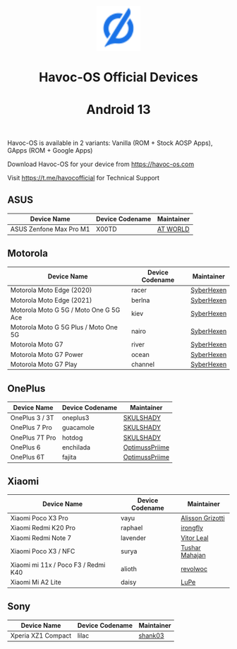 <h3 align="center"><img src="https://github.com/SukeeratSG/dump-public/blob/iron/Assets/havoc_favicon.svg" width="20%" height="20%"></h3>
<h1 align="center">Havoc-OS Official Devices</h1>
<h1 align="center">Android 13</h1>
<br>

Havoc-OS is available in 2 variants: Vanilla (ROM + Stock AOSP Apps), GApps (ROM + Google Apps)

Download Havoc-OS for your device from https://havoc-os.com

Visit https://t.me/havocofficial for Technical Support

## ASUS

| Device Name             | Device Codename | Maintainer                                |
| ----------------------- | --------------- | ----------------------------------------- |
| ASUS Zenfone Max Pro M1 | X00TD           | [AT WORLD](https://t.me/ATANYTHING)       |

## Motorola

| Device Name                                | Device Codename | Maintainer                            |
| ------------------------------------------ | --------------- | ------------------------------------- |
| Motorola Moto Edge (2020)                  | racer           | [SyberHexen](https://t.me/SyberHexen) |
| Motorola Moto Edge (2021)                  | berlna          | [SyberHexen](https://t.me/SyberHexen) |
| Motorola Moto G 5G / Moto One G 5G Ace     | kiev            | [SyberHexen](https://t.me/SyberHexen) |
| Motorola Moto G 5G Plus / Moto One 5G      | nairo           | [SyberHexen](https://t.me/SyberHexen) |
| Motorola Moto G7                           | river           | [SyberHexen](https://t.me/SyberHexen) |
| Motorola Moto G7 Power                     | ocean           | [SyberHexen](https://t.me/SyberHexen) |
| Motorola Moto G7 Play                      | channel         | [SyberHexen](https://t.me/SyberHexen) |

## OnePlus

| Device Name    | Device Codename | Maintainer                                              |
| -------------- | --------------- | ------------------------------------------------------- |
| OnePlus 3 / 3T | oneplus3        | [SKULSHADY](https://t.me/SKULSHADY)                     |
| OnePlus 7 Pro  | guacamole       | [SKULSHADY](https://t.me/SKULSHADY)                     |
| OnePlus 7T Pro | hotdog          | [SKULSHADY](https://t.me/SKULSHADY)                     |
| OnePlus 6      | enchilada       | [OptimussPriime](https://t.me/OptimussPriime)           |
| OnePlus 6T     | fajita          | [OptimussPriime](https://t.me/OptimussPriime)           |


## Xiaomi

| Device Name                                     | Device Codename | Maintainer                                              |
| ----------------------------------------------- | --------------- | ------------------------------------------------------- |
| Xiaomi Poco X3 Pro                              | vayu            | [Alisson Grizotti](https://t.me/bagualisson)            |
| Xiaomi Redmi K20 Pro                            | raphael         | [irongfly](https://t.me/irongfly)                       |
| Xiaomi Redmi Note 7                             | lavender        | [Vitor Leal](https://t.me/bitortheaddicted)             |
| Xiaomi Poco X3 / NFC                            | surya           | [Tushar Mahajan](https://t.me/mahajant99)               |
| Xiaomi mi 11x / Poco F3 / Redmi K40             | alioth          | [revolwoc](https://t.me/revolwoc)                       |
| Xiaomi Mi A2 Lite                               | daisy           | [LuPe](https://t.me/LuPeSolTec)                        |

## Sony

| Device Name        | Device Codename | Maintainer                                              |
| ------------------ | --------------- | ------------------------------------------------------- |
| Xperia XZ1 Compact | lilac           | [shank03](https://t.me/shank03)                         |
